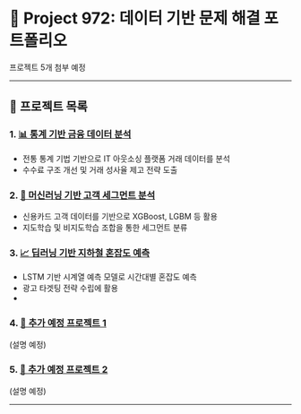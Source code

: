# 🎯 Project 972: 데이터 기반 문제 해결 포트폴리오

프로젝트 5개 첨부 예정

---

## 📁 프로젝트 목록

### 1. [📊 통계 기반 금융 데이터 분석](./statistics/)
- 전통 통계 기법 기반으로 IT 아웃소싱 플랫폼 거래 데이터를 분석
- 수수료 구조 개선 및 거래 성사율 제고 전략 도출

### 2. [🤖 머신러닝 기반 고객 세그먼트 분석](./ml/)
- 신용카드 고객 데이터를 기반으로 XGBoost, LGBM 등 활용
- 지도학습 및 비지도학습 조합을 통한 세그먼트 분류

### 3. [📈 딥러닝 기반 지하철 혼잡도 예측](./dl/)
- LSTM 기반 시계열 예측 모델로 시간대별 혼잡도 예측
- 광고 타겟팅 전략 수립에 활용
- 
### 4. [🔄 추가 예정 프로젝트 1](./project4/)  
(설명 예정)

### 5. [🔄 추가 예정 프로젝트 2](./project5/)  
(설명 예정)

---
